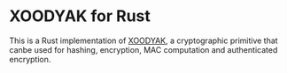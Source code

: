 # XOODYAK for Rust

This is a Rust implementation of [XOODYAK](https://csrc.nist.gov/CSRC/media/Projects/lightweight-cryptography/documents/round-2/spec-doc-rnd2/Xoodyak-spec-round2.pdf), a cryptographic primitive that canbe used for hashing, encryption, MAC computation and authenticated encryption.
